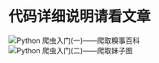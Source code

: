 # 代码详细说明请看文章

![Python 爬虫入门(一)——爬取糗事百科](https://mp.weixin.qq.com/s/ApnEy6NWS2f-DqIIrhHzGw)
![Python 爬虫入门(二)——爬取妹子图](https://mp.weixin.qq.com/s/4TZHgoE_yqeDha17f3Tbew)

